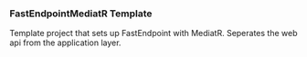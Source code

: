 ### FastEndpointMediatR Template

Template project that sets up FastEndpoint with MediatR. Seperates the web api from the application layer.